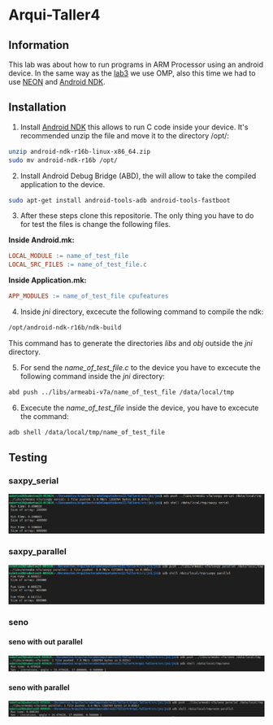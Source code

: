 # Arqui-Taller4

## Information

This lab was about how to run programs in ARM Processor using an android device. In the same way as the [lab3](https://github.com/nabetse28/Arqui-Taller3) we use OMP, also this time we had to use [NEON](http://infocenter.arm.com/help/index.jsp?topic=/com.arm.doc.dui0205j/BABGHIFH.html) and [Android NDK](https://developer.android.com/ndk).

## Installation

1. Install [Android NDK](https://developer.android.com/ndk) this allows to run C code inside your device. It's recommended unzip the file and move it to the directory /opt/:

```bash
unzip android-ndk-r16b-linux-x86_64.zip
sudo mv android-ndk-r16b /opt/
```

2. Install Android Debug Bridge (ABD), the will allow to take the compiled application to the device.

```bash
sudo apt-get install android-tools-adb android-tools-fastboot
```

3. After these steps clone this repositorie. The only thing you have to do for test the files is change the following files.

**Inside Android.mk:**

```Makefile
LOCAL_MODULE := name_of_test_file
LOCAL_SRC_FILES := name_of_test_file.c
```

**Inside Application.mk:**

```Makefile
APP_MODULES := name_of_test_file cpufeatures
```

4. Inside _jni_ directory, excecute the following command to compile the ndk:

```bash
/opt/android-ndk-r16b/ndk-build
```

This command has to generate the directories _libs_ and _obj_ outside the _jni_ directory.

5. For send the _name_of_test_file.c_ to the device you have to excecute the following command inside the _jni_ directory:

```bash
abd push ../libs/armeabi-v7a/name_of_test_file /data/local/tmp
```

6. Excecute the _name_of_test_file_ inside the device, you have to excecute the command:

```bash
adb shell /data/local/tmp/name_of_test_file
```

## Testing

### saxpy_serial

![](images/saxpy_serial.png)

### saxpy_parallel

![](images/saxpy_parallel.png)

### seno

#### seno with out parallel

![](images/seno.png)

#### seno with parallel

![](images/seno_parallel.png)
